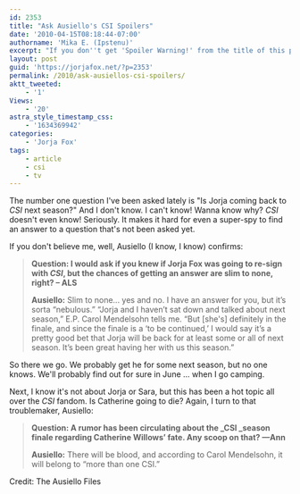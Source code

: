 ```yaml
---
id: 2353
title: "Ask Ausiello's CSI Spoilers"
date: '2010-04-15T08:18:44-07:00'
authorname: 'Mika E. (Ipstenu)'
excerpt: "If you don''t get 'Spoiler Warning!' from the title of this post, well, then I can't help you.  Season finale spoilers here."
layout: post
guid: 'https://jorjafox.net/?p=2353'
permalink: /2010/ask-ausiellos-csi-spoilers/
aktt_tweeted:
    - '1'
Views:
    - '20'
astra_style_timestamp_css:
    - '1634369942'
categories:
    - 'Jorja Fox'
tags:
    - article
    - csi
    - tv
---
```


The number one question I've been asked lately is "Is Jorja coming back to _CSI_ next season?"  And I don't know. I can't know! Wanna know why?  _CSI_ doesn't even know!  Seriously.  It makes it hard for even a super-spy to find an answer to a question that's not been asked yet.

If you don't believe me, well, Ausiello (I know, I know) confirms:

> **Question: I would ask if you knew if Jorja Fox was going to re-sign with _CSI_, but the chances of getting an answer are slim to none, right? – ALS**
>
> **Ausiello:** Slim to none... yes and no. I have an answer for you, but it’s sorta “nebulous.” “Jorja and I haven’t sat down and talked about next season,” E.P. Carol Mendelsohn tells me. “But [she's] definitely in the finale, and since the finale is a ‘to be continued,’ I would say it’s a pretty good bet that Jorja will be back for at least some or all of next season. It’s been great having her with us this season.”

So there we go.  We probably get he for some next season, but no one knows.  We'll probably find out for sure in June ... when I go camping.

Next, I know it's not about Jorja or Sara, but this has been a hot topic all over the _CSI_ fandom.  Is Catherine going to die?  Again, I turn to that troublemaker, Ausiello:

> **Question: A rumor has been circulating about the _CSI _season finale regarding Catherine Willows’ fate. Any scoop on that? —Ann**
>
> **Ausiello:** There will be blood, and according to Carol Mendelsohn, it will belong to “more than one CSI.”</blockquote>

Credit: The Ausiello Files
